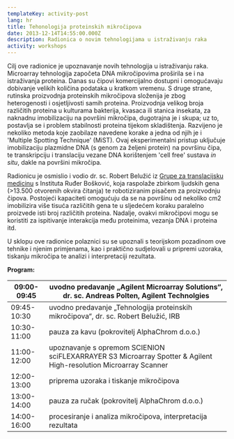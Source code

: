 ```yaml
---
templateKey: activity-post
lang: hr
title: Tehonologija proteinskih mikročipova
date: 2013-12-14T14:55:00.000Z
description: Radionica o novim tehnologijama u istraživanju raka
activity: workshops
---
```

Cilj ove radionice je upoznavanje novih tehnologija u istraživanju raka. Microarray tehnologija započeta DNA mikročipovima proširila se i na istraživanja proteina. Danas su čipovi komercijalno dostupni i omogućavaju dobivanje velikih količina podataka u kratkom vremenu. S druge strane, rutinska proizvodnja proteinskih mikročipova složenija je zbog heterogenosti i osjetljivosti samih proteina. Proizvodnja velikog broja različitih proteina u kulturama bakterija, kvasaca ili stanica insekata, za naknadnu imobilizaciju na površini mikročipa, dugotrajna je i skupa; uz to, postavlja se i problem stabilnosti proteina tijekom skladištenja. Razvijeno je nekoliko metoda koje zaobilaze navedene korake a jedna od njih je i 'Multiple Spotting Technique' (MiST). Ovaj eksperimentalni pristup uključuje imobilizaciju plazmidne DNA (s genom za željeni protein) na površinu čipa, te transkripciju i translaciju vezane DNA korištenjem 'cell free' sustava *in situ*, dakle na površini mikročipa.

Radionicu je osmislio i vodio dr. sc. Robert Belužić iz [Grupe za translacijsku medicinu](http://www.irb.hr/Istrazivanja/Zavodi-i-centri/Zavod-za-molekularnu-medicinu/Grupa-za-translacijsku-medicinu "Grupa za translacijsku medicinu") s Instituta Ruđer Bošković, koja raspolaže zbirkom ljudskih gena (>13.500 otvorenih okvira čitanja) te robotiziranim pisačem za proizvodnju čipova. Postojeći kapaciteti omogućuju da se na površinu od nekoliko cm2 imobilizira više tisuća različitih gena te u sljedećem koraku paralelno proizvede isti broj različitih proteina. Nadalje, ovakvi mikročipovi mogu se koristiti za ispitivanje interakcija među proteinima, vezanja DNA i proteina itd.

U sklopu ove radionice polaznici su se upoznali s teorijskom pozadinom ove tehnike i njenim primjenama, kao i praktično sudjelovali u pripremi uzoraka, tiskanju mikročipa te analizi i interpretaciji rezultata.

**Program:**

| 09:00-09:45 | uvodno predavanje „Agilent Microarray Solutions“, dr. sc. Andreas Polten, Agilent Technolgies                    |
| ----------- | ---------------------------------------------------------------------------------------------------------------- |
| 09:45-10:30 | uvodno predavanje „Tehnologija proteinskih mikročipova“, dr. sc. Robert Belužić, IRB                             |
| 10:30-11:00 | pauza za kavu (pokrovitelj AlphaChrom d.o.o.)                                                                    |
| 11:00-12:00 | upoznavanje s opremom SCIENION sciFLEXARRAYER S3 Microarray Spotter & Agilent High-resolution Microarray Scanner |
| 12:00-13:00 | priprema uzoraka i tiskanje mikročipova                                                                          |
| 13:00-14:00 | pauza za ručak (pokrovitelj AlphaChrom d.o.o.)                                                                   |
| 14:00-16:00 | procesiranje i analiza mikročipova, interpretacija rezultata                                                     |